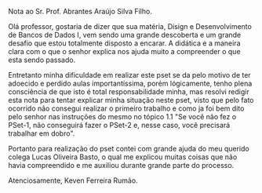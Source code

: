 Nota ao Sr. Prof. Abrantes Araújo Silva Filho. 

Olá professor, gostaria de dizer que sua matéria, Disign e Desenvolvimento de Bancos de Dados I, vem sendo uma grande descoberta e um grande desafio que estou totalmente disposto a encarar. A didática e a maneira clara com o que o senhor explica nos ajuda muito a compreender o que esta sendo passado.

Entretanto minha dificuldade em realizar este pset se da pelo motivo de ter adoecido e perdido aulas importantíssima, porém lógicamente, tenho plena consciência de que isto é total responsabilidade minha, mas resolvi redigir esta nota para tentar explicar minha situação neste pset, visto que pelo fato ocorrido não consegui realizar o primeiro trabalho e como ja foi bem dito pelo senhor nas instruções do mesmo no tópico 1.1 "Se você não fez o PSet-1, não conseguirá fazer o PSet-2 e, nesse
caso, você precisará trabalhar em dobro". 

Portanto para realização do pset contei com grande ajuda do meu querido colega Lucas Oliveira Basto, o qual me explicou muitas coisas que não havia compreendido e me auxiliou durante grande parte do processo.

Atenciosamente, 
Keven Ferreira Rumão.
